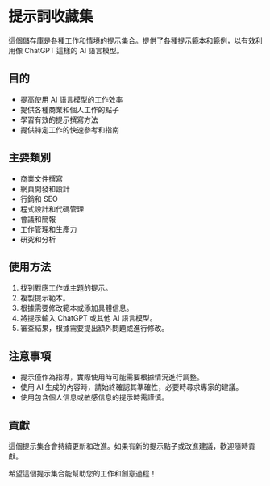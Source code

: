 # 提示詞收藏集

這個儲存庫是各種工作和情境的提示集合。提供了各種提示範本和範例，以有效利用像 ChatGPT 這樣的 AI 語言模型。

## 目的

- 提高使用 AI 語言模型的工作效率
- 提供各種商業和個人工作的點子
- 學習有效的提示撰寫方法
- 提供特定工作的快速參考和指南

## 主要類別

- 商業文件撰寫
- 網頁開發和設計
- 行銷和 SEO
- 程式設計和代碼管理
- 會議和簡報
- 工作管理和生產力
- 研究和分析

## 使用方法

1. 找到對應工作或主題的提示。
2. 複製提示範本。
3. 根據需要修改範本或添加具體信息。
4. 將提示輸入 ChatGPT 或其他 AI 語言模型。
5. 審查結果，根據需要提出額外問題或進行修改。

## 注意事項

- 提示僅作為指導，實際使用時可能需要根據情況進行調整。
- 使用 AI 生成的內容時，請始終確認其準確性，必要時尋求專家的建議。
- 使用包含個人信息或敏感信息的提示時需謹慎。

## 貢獻

這個提示集合會持續更新和改進。如果有新的提示點子或改進建議，歡迎隨時貢獻。

希望這個提示集合能幫助您的工作和創意過程！